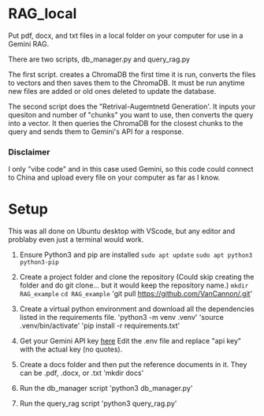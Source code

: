 # RAG_local
Put pdf, docx, and txt files in a local folder on your computer for use in a Gemini RAG. 

There are two scripts, db_manager.py and query_rag.py

The first script. creates a ChromaDB the first time it is run, converts the files to vectors and then saves them to the ChromaDB. It must be run anytime new files are added or old ones deleted to update the database.

The second script does the "Retrival-Augemtnetd Generation'. It inputs your quesiton and number of "chunks" you want to use, then converts the query into a vector.  It then queries the ChromaDB for the closest chunks to the query and sends them to Gemini's API for a response.

### Disclaimer
I only "vibe code" and in this case used Gemini, so this code could connect to China and upload every file on your computer as far as I know.

# Setup
This was all done on Ubuntu desktop with VScode, but any editor and problaby even just a terminal would work.

1. Ensure Python3 and pip are installed
`sudo apt update`
`sudo apt python3 python3-pip`

2. Create a project folder and clone the repository (Could skip creating the folder and do git clone... but it would keep the repository name.)
`mkdir RAG_example`
`cd RAG_example`
'git pull https://github.com/VanCannon/.git'

3. Create a virtual python environment and download all the dependencies listed in the requirements file.
'python3 -m venv .venv'
'source .venv/bin/activate'
'pip install -r requirements.txt'

4. Get your Gemini API key [here](https://makersuite.google.com/app/apikey)
Edit the .env file and replace "api key" with the actual key (no quotes).

5. Create a docs folder and then put the reference documents in it.  They can be .pdf, .docx, or .txt
'mkdir docs'

6. Run the db_manager script
'python3 db_manager.py'

7. Run the query_rag script
'python3 query_rag.py'




